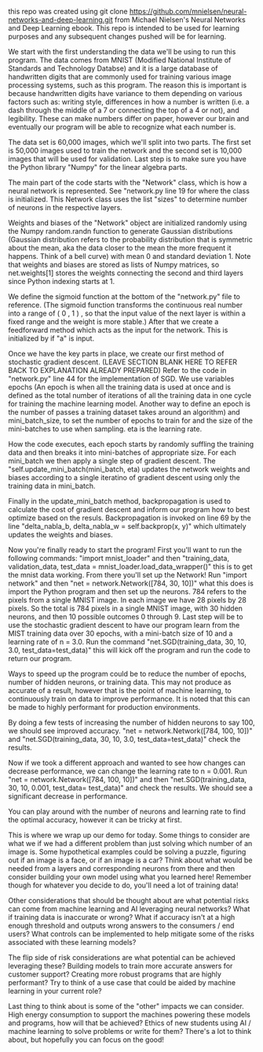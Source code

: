 this repo was created using git clone https://github.com/mnielsen/neural-networks-and-deep-learning.git from Michael Nielsen's Neural Networks and Deep Learning ebook. 
This repo is intended to be used for learning purposes and any subsequent changes pushed will be for learning.


We start with the first understanding the data we'll be using to run this program. The data comes from MNIST (Modified National Institute of Standards and Technology Databse) and it is a large database of handwritten digits that are commonly used for training various image processing systems, such as this program. The reason this is important is because handwritten digits have variance to them depending on various factors such as: writing style, differences in how a number is written (i.e. a dash through the middle of a 7 or connecting the top of a 4 or not), and legibility. These can make numbers differ on paper, however our brain and eventually our program will be able to recognize what each number is.

The data set is 60,000 images, which we'll split into two parts. The first set is 50,000 images used to train the network and the second set is 10,000 images that will be used for validation. Last step is to make sure you have the Python library "Numpy" for the linear algebra parts.

The main part of the code starts with the "Network" class, which is how a neural network is represented. See "network.py line 19 for where the class is initialized. This Network class uses the list "sizes" to determine number of neurons in the respective layers. 

Weights and biases of the "Network" object are initialized randomly using the Numpy random.randn function to generate Gaussian distributions (Gaussian distribution refers to the probability distribution that is symmetric about the mean, aka the data closer to the mean the more frequent it happens. Think of a bell curve) with mean 0 and standard deviation 1. Note that weights and biases are stored as lists of Numpy matrices, so net.weights[1] stores the weights connecting the second and third layers since Python indexing starts at 1.

We define the sigmoid function at the bottom of the "network.py" file to reference. (The sigmoid function transforms the continuous real number into a range of ( 0 , 1 ) , so that the input value of the next layer is within a fixed range and the weight is more stable.) After that we create a feedforward method which acts as the input for the network. This is initialized by if "a" is input. 

Once we have the key parts in place, we create our first method of stochastic gradient descent. (LEAVE SECTION BLANK HERE TO REFER BACK TO EXPLANATION ALREADY PREPARED) Refer to the code in "network.py" line 44 for the implementation of SGD. We use variables epochs (An epoch is when all the training data is used at once and is defined as the total number of iterations of all the training data in one cycle for training the machine learning model. Another way to define an epoch is the number of passes a training dataset takes around an algorithm) and mini_batch_size, to set the number of epochs to train for and the size of the mini-batches to use when sampling. eta is the learning rate.

How the code executes, each epoch starts by randomly suffling the training data and then breaks it into mini-batches of appropriate size. For each mini_batch we then apply a single step of gradient descent. The "self.update_mini_batch(mini_batch, eta) updates the network weights and biases according to a single iteratino of gradient descent using only the training data in mini_batch. 

Finally in the update_mini_batch method, backpropagation is used to calculate the cost of gradient descent and inform our program how to best optimize based on the resuls. Backpropagation is invoked on line 69 by the line "delta_nabla_b, delta_nabla_w = self.backprop(x, y)" which ultimately updates the weights and biases.

Now you're finally ready to start the program! First you'll want to run the following commands: "import mnist_loader" and then "training_data, validation_data, test_data = mnist_loader.load_data_wrapper()" this is to get the mnist data working. From there you'll set up the Network! Run "import network" and then "net = network.Network([784, 30, 10])" what this does is import the Python program and then set up the neurons. 784 refers to the pixels from a single MNIST image. In each image we have 28 pixels by 28 pixels. So the total is 784 pixels in a single MNIST image, with 30 hidden neurons, and then 10 possible outcomes 0 through 9. Last step will be to use the stochastic gradient descent to have our program learn from the MIST training data over 30 epochs, with a mini-batch size of 10 and a learning rate of n = 3.0. Run the command "net.SGD(training_data, 30, 10, 3.0, test_data=test_data)" this will kick off the program and run the code to return our program. 

Ways to speed up the program could be to reduce the number of epochs, number of hidden neurons, or training data. This may not produce as accurate of a result, however that is the point of machine learning, to continuously train on data to improve performance. It is noted that this can be made to highly performant for production environments. 

By doing a few tests of increasing the number of hidden neurons to say 100, we should see improved accuracy. "net = network.Network([784, 100, 10])" and "net.SGD(training_data, 30, 10, 3.0, test_data=test_data)" check the results. 

Now if we took a different approach and wanted to see how changes can decrease performance, we can change the learning rate to n = 0.001. Run "net = network.Network([784, 100, 10])" and then "net.SGD(training_data, 30, 10, 0.001, test_data= test_data)" and check the results. We should see a significant decrease in performance. 

You can play around with the number of neurons and learning rate to find the optimal accuracy, however it can be tricky at first.

This is where we wrap up our demo for today. Some things to consider are what we if we had a different problem than just solving which number of an image is. Some hypothetical examples could be solving a puzzle, figuring out if an image is a face, or if an image is a car? Think about what would be needed from a layers and corresponding neurons from there and then consider building your own model using what you learned here! Remember though for whatever you decide to do, you'll need a lot of training data!

Other considerations that should be thought about are what potential risks can come from machine learning and AI leveraging neural networks? What if training data is inaccurate or wrong? What if accuracy isn't at a high enough threshold and outputs wrong answers to the consumers / end users? What controls can be implemented to help mitigate some of the risks associated with these learning models? 

The flip side of risk considerations are what potential can be achieved leveraging these? Building models to train more accurate answers for customer support? Creating more robust programs that are highly performant? Try to think of a use case that could be aided by machine learning in your current role?

Last thing to think about is some of the "other" impacts we can consider. High energy consumption to support the machines powering these models and programs, how will that be achieved? Ethics of new students using AI / machine learning to solve problems or write for them? There's a lot to think about, but hopefully you can focus on the good! 